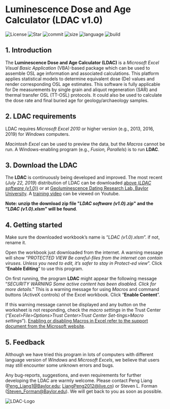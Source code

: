 # Luminescence Dose and Age Calculator (LDAC v1.0)
![License](https://img.shields.io/badge/license-MIT-brightgreen.svg) ![Star](https://img.shields.io/github/stars/lesshsroc/LDAC.svg) ![commit](https://img.shields.io/github/commits-since/lesshsroc/LDAC/v1.0.svg) ![size](https://img.shields.io/github/repo-size/lesshsroc/LDAC.svg) ![language](https://img.shields.io/badge/Language-VBA-orange.svg) ![build](https://img.shields.io/badge/build-passing-brightgreen.svg)
## 1. Introduction
The **Luminescence Dose and Age Calculator (LDAC)** is a *Microsoft Excel Visual Basic Application* (VBA)-based package which can be used to assemble OSL age information and associated calculations. This platform applies statistical models to determine equivalent dose (De) values and render corresponding OSL age estimates. This software is fully applicable for De measurements by single grain and aliquot regeneration (SAR) and thermal transfer OSL (TT-OSL) protocols. It could also be used to calculate the dose rate and final buried age for geology/archaeology samples.

## 2. LDAC requirements
LDAC requires *Microsoft Excel 2010* or higher version (e.g., 2013, 2016, 2019) for *Windows* computers.

*Macintosh Excel* can be used to preview the data, but the *Macros* cannot be run. A Windows-enabling program (e.g., *Fusion, Parallels*) is to run **LDAC**.

## 3. Download the LDAC
The **LDAC** is continuously being developed and improved. The most recent (*July 22, 2019*) distribution of LDAC can be downloaded [above (*LDAC software (v1.0)*)](https://github.com/lesshsroc/LDAC/tree/master/LDAC%20software%20(v1.0)) or at [Geoluminescence Dating Research Lab, Baylor University](https://www.baylor.edu/geosciences/index.php?id=955927). A [training video](https://www.youtube.com/watch?v=Of_feY1UeqU) can be viewed on Youtube.

**Note: unzip the download zip file "*LDAC software (v1.0).zip*" and the “*LDAC (v1.0).xlsm*” will be found**.

## 4. Getting started
Make sure the downloaded workbook’s name is “*LDAC (v1.0).xlsm*”. if not, rename it.

Open the workbook just downloaded from the internet. A warning message will show “*PROTECTED VIEW Be careful-files from the internet can contain viruses. Unless you need to edit, it’s safer to stay in Protect-ed view*”. Click “**Enable Editing**” to use this program. 

On first running, the program **LDAC** might appear the following message “*SECURITY 
WARNING Some active content has been disabled. Click for more details*.” This is a warning message for using *Macros* and command buttons (ActiveX controls) of the Excel workbook. Click “**Enable Content**”. 

If this warning message cannot be displayed and any button on the worksheet is not responding, check the *macro settings* in the Trust Center (“*Excel>File>Options>Trust Center>Trust Center Set-tings>Macro settings*”). [Enabling or disabling Macros in Excel refer to the support document from the Microsoft website](https://support.office.com/en-us/article/enable-or-disable-macros-in-office-files-12b036fd-d140-4e74-b45e-16fed1a7e5c6).

## 5. Feedback
Although we have tried this program in lots of computers with different language version of *Windows* and *Microsoft Excels*, we believe that users may still encounter some unknown errors and bugs. 

Any bug-reports, suggestions, and even requirements for further developing the LDAC are warmly welcome. Please contact Peng Liang (Peng_Liang1@Baylor.edu; LiangPeng2012@live.cn) or Steven L. Forman (Steven_Forman@Baylor.edu). We will get back to you as soon as possible.

![LDAC-Logo](https://github.com/lesshsroc/LDAC/blob/master/ICON/LDAC_Logo.png)
